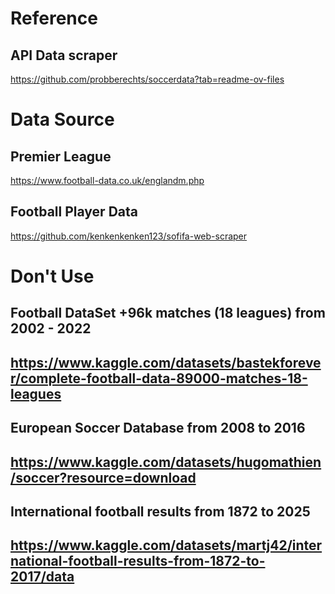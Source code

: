 
# Reference 
## API Data scraper
https://github.com/probberechts/soccerdata?tab=readme-ov-files


# Data Source
## Premier League
https://www.football-data.co.uk/englandm.php

## Football Player Data
https://github.com/kenkenkenken123/sofifa-web-scraper


# Don't Use
## Football DataSet +96k matches (18 leagues) from 2002 - 2022
## https://www.kaggle.com/datasets/bastekforever/complete-football-data-89000-matches-18-leagues

## European Soccer Database from 2008 to 2016
## https://www.kaggle.com/datasets/hugomathien/soccer?resource=download

## International football results from 1872 to 2025
## https://www.kaggle.com/datasets/martj42/international-football-results-from-1872-to-2017/data



